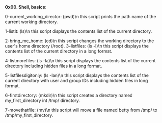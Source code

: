 **0x00. Shell, basics**:

0-current_working_director: (pwd)\n
	this script prints the path name of the current working directory.

1-listit: (ls)\n
	this script displays the contents list of the current directory.

2-bring_me_home: (cd)\n
	this script changes the working directory to the user's home directory (/root).
3-listfiles: (ls -l)\n
	this script displays the contents list of the current directory in a long format.

4-listmorefiles: (ls -la)\n
	this script displays the contents list of the current directory including hidden files in a long format.

5-listfilesdigitonly: (ls -lan)\n
	this script displays the contents list of the current directory with user and group IDs  including hidden files in long format.

6-firstdirectory: (mkdir)\n
	this script creates a directory named my_first_directory int /tmp/ directory.

7-movethatfile: (mv)\n
	this script will move a file named betty from /tmp/ to /tmp/my_first_directory.

